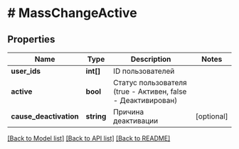 # # MassChangeActive

## Properties

Name | Type | Description | Notes
------------ | ------------- | ------------- | -------------
**user_ids** | **int[]** | ID пользователей | 
**active** | **bool** | Статус пользователя (true - Активен, false - Деактивирован) | 
**cause_deactivation** | **string** | Причина деактивации | [optional] 

[[Back to Model list]](../../README.md#documentation-for-models) [[Back to API list]](../../README.md#documentation-for-api-endpoints) [[Back to README]](../../README.md)



